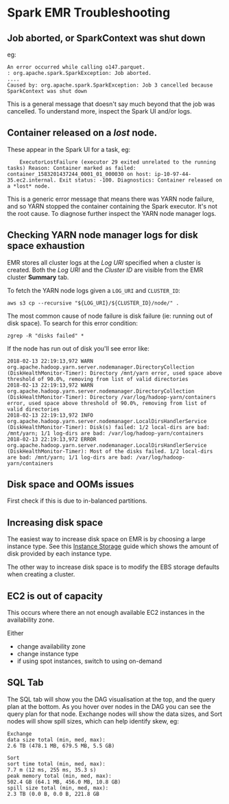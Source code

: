 # Spark EMR Troubleshooting

## Job aborted, or SparkContext was shut down

eg:
```
An error occurred while calling o147.parquet.
: org.apache.spark.SparkException: Job aborted.
....
Caused by: org.apache.spark.SparkException: Job 3 cancelled because SparkContext was shut down
```

This is a general message that doesn't say much beyond that the job was cancelled. To understand more, inspect the Spark UI and/or logs.

## Container released on a *lost* node.

These appear in the Spark UI for a task, eg:
```
	ExecutorLostFailure (executor 29 exited unrelated to the running tasks) Reason: Container marked as failed: container_1583201437244_0001_01_000030 on host: ip-10-97-44-35.ec2.internal. Exit status: -100. Diagnostics: Container released on a *lost* node.
```	
This is a generic error message that means there was YARN node failure, and so YARN stopped the container containing the Spark executor. It's not the root cause. To diagnose further inspect the YARN node manager logs.

## Checking YARN node manager logs for disk space exhaustion

EMR stores all cluster logs at the _Log URI_ specified when a cluster is created. Both the _Log URI_ and the _Cluster ID_ are visible from the EMR cluster **Summary** tab.

To fetch the YARN node logs given a `LOG_URI` and `CLUSTER_ID`:
```
aws s3 cp --recursive "${LOG_URI}/${CLUSTER_ID}/node/" . 
```

The most common cause of node failure is disk failure (ie: running out of disk space). To search for this error condition:
```
zgrep -R "disks failed" *
```

If the node has run out of disk you'll see error like:

```
2018-02-13 22:19:13,972 WARN org.apache.hadoop.yarn.server.nodemanager.DirectoryCollection (DiskHealthMonitor-Timer): Directory /mnt/yarn error, used space above threshold of 90.0%, removing from list of valid directories
2018-02-13 22:19:13,972 WARN org.apache.hadoop.yarn.server.nodemanager.DirectoryCollection (DiskHealthMonitor-Timer): Directory /var/log/hadoop-yarn/containers error, used space above threshold of 90.0%, removing from list of valid directories
2018-02-13 22:19:13,972 INFO org.apache.hadoop.yarn.server.nodemanager.LocalDirsHandlerService (DiskHealthMonitor-Timer): Disk(s) failed: 1/2 local-dirs are bad: /mnt/yarn; 1/1 log-dirs are bad: /var/log/hadoop-yarn/containers
2018-02-13 22:19:13,972 ERROR org.apache.hadoop.yarn.server.nodemanager.LocalDirsHandlerService (DiskHealthMonitor-Timer): Most of the disks failed. 1/2 local-dirs are bad: /mnt/yarn; 1/1 log-dirs are bad: /var/log/hadoop-yarn/containers
```

## Disk space and OOMs issues

First check if this is due to in-balanced partitions.

## Increasing disk space

The easiest way to increase disk space on EMR is by choosing a large instance type. See this [Instance Storage](https://docs.aws.amazon.com/emr/latest/ManagementGuide/emr-plan-storage.html) guide which shows the amount of disk provided by each instance type.

The other way to increase disk space is to modify the EBS storage defaults when creating a cluster.

## EC2 is out of capacity

This occurs where there an not enough available EC2 instances in the availability zone.

Either
* change availability zone
* change instance type
* if using spot instances, switch to using on-demand 

## SQL Tab

The SQL tab will show you the DAG visualisation at the top, and the query plan at the bottom. As you hover over nodes in the DAG you can see the query plan for that node. Exchange nodes will show the data sizes, and Sort nodes will show spill sizes, which can help identify skew, eg:

```
Exchange
data size total (min, med, max): 
2.6 TB (478.1 MB, 679.5 MB, 5.5 GB)

Sort
sort time total (min, med, max): 
7.7 m (12 ms, 255 ms, 35.3 s)
peak memory total (min, med, max): 
502.4 GB (64.1 MB, 456.0 MB, 10.8 GB)
spill size total (min, med, max): 
2.3 TB (0.0 B, 0.0 B, 221.8 GB
```